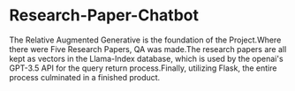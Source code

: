 # Research-Paper-Chatbot
The Relative Augmented Generative is the foundation of the Project.Where there were Five Research Papers, QA was made.The research papers are all kept as vectors in the Llama-Index database, which is used by the openai's GPT-3.5 API for the query return process.Finally, utilizing Flask, the entire process culminated in a finished product.

